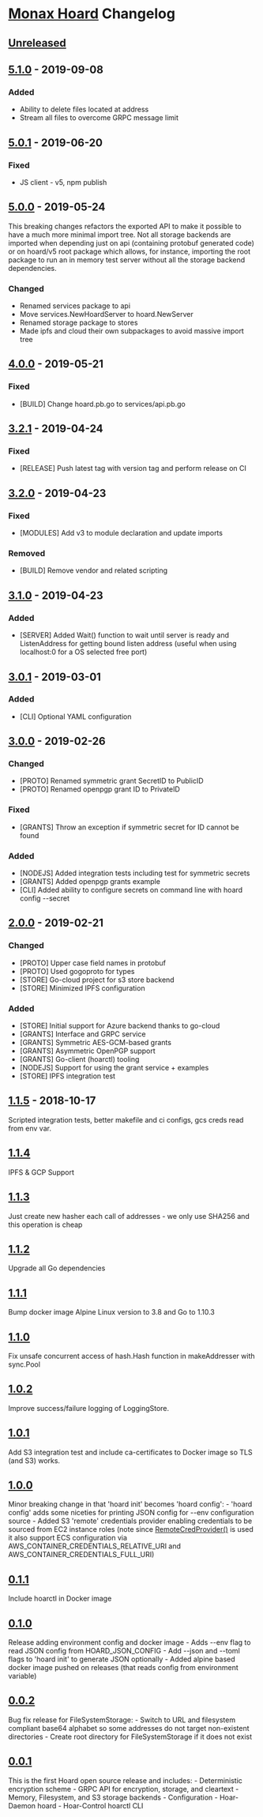 # [Monax Hoard](https://github.com/monax/hoard) Changelog
## [Unreleased]


## [5.1.0] - 2019-09-08
### Added
- Ability to delete files located at address
- Stream all files to overcome GRPC message limit


## [5.0.1] - 2019-06-20
### Fixed
- JS client - v5, npm publish


## [5.0.0] - 2019-05-24
This breaking changes refactors the exported API to make it possible to have a much more minimal import tree. Not all storage backends are imported when depending just on api (containing protobuf generated code) or on hoard/v5 root package which allows, for instance, importing the root package to run an in memory test server without all the storage backend dependencies.

### Changed
- Renamed services package to api
- Move services.NewHoardServer to hoard.NewServer
- Renamed storage package to stores
- Made ipfs and cloud their own subpackages to avoid massive import tree


## [4.0.0] - 2019-05-21
### Fixed
- [BUILD] Change hoard.pb.go to services/api.pb.go


## [3.2.1] - 2019-04-24
### Fixed
- [RELEASE] Push latest tag with version tag and perform release on CI


## [3.2.0] - 2019-04-23
### Fixed
- [MODULES] Add v3 to module declaration and update imports

### Removed
- [BUILD] Remove vendor and related scripting


## [3.1.0] - 2019-04-23
### Added
- [SERVER] Added Wait() function to wait until server is ready and ListenAddress for getting bound listen address (useful when using localhost:0 for a OS selected free port)


## [3.0.1] - 2019-03-01
### Added
- [CLI] Optional YAML configuration

## [3.0.0] - 2019-02-26
### Changed
- [PROTO] Renamed symmetric grant SecretID to PublicID
- [PROTO] Renamed openpgp grant ID to PrivateID

### Fixed
- [GRANTS] Throw an exception if symmetric secret for ID cannot be found

### Added
- [NODEJS] Added integration tests including test for symmetric secrets
- [GRANTS] Added openpgp grants example
- [CLI] Added ability to configure secrets on command line with hoard config <config> --secret

## [2.0.0] - 2019-02-21
### Changed
- [PROTO] Upper case field names in protobuf
- [PROTO] Used gogoproto for types
- [STORE] Go-cloud project for s3 store backend
- [STORE] Minimized IPFS configuration

### Added
- [STORE] Initial support for Azure backend thanks to go-cloud
- [GRANTS] Interface and GRPC service
- [GRANTS] Symmetric AES-GCM-based grants
- [GRANTS] Asymmetric OpenPGP support
- [GRANTS] Go-client (hoarctl) tooling
- [NODEJS] Support for using the grant service + examples
- [STORE] IPFS integration test

## [1.1.5] - 2018-10-17
Scripted integration tests, better makefile and ci configs, gcs creds read from env var.

## [1.1.4]
IPFS & GCP Support

## [1.1.3]
Just create new hasher each call of addresses - we only use SHA256 and this operation is cheap

## [1.1.2]
Upgrade all Go dependencies

## [1.1.1]
Bump docker image Alpine Linux version to 3.8 and Go to 1.10.3

## [1.1.0]
Fix unsafe concurrent access of hash.Hash function in makeAddresser with sync.Pool

## [1.0.2]
Improve success/failure logging of LoggingStore.

## [1.0.1]
Add S3 integration test and include ca-certificates to Docker image so TLS (and S3) works.

## [1.0.0]
Minor breaking change in that 'hoard init' becomes 'hoard config':
	- 'hoard config' adds some niceties for printing JSON config for --env configuration source
	- Added S3 'remote' credentials provider enabling credentials to be sourced from EC2 instance roles (note since [RemoteCredProvider()](https://github.com/aws/aws-sdk-go/blob/5a2026bfb28e86839f9fcc46523850319399006c/aws/defaults/defaults.go#L108) is used it also support ECS configuration via AWS_CONTAINER_CREDENTIALS_RELATIVE_URI and AWS_CONTAINER_CREDENTIALS_FULL_URI)

## [0.1.1]
Include hoarctl in Docker image

## [0.1.0]
Release adding environment config and docker image
	- Adds --env flag to read JSON config from HOARD_JSON_CONFIG
	- Add --json and --toml flags to 'hoard init' to generate JSON optionally
	- Added alpine based docker image pushed on releases (that reads config from environment variable)

## [0.0.2]
Bug fix release for FileSystemStorage:
	- Switch to URL and filesystem compliant base64 alphabet so some addresses do not target non-existent directories
	- Create root directory for FileSystemStorage if it does not exist

## [0.0.1]
This is the first Hoard open source release and includes:
	- Deterministic encryption scheme
	- GRPC API for encryption, storage, and cleartext
	- Memory, Filesystem, and S3 storage backends
	- Configuration
	- Hoar-Daemon hoard
	- Hoar-Control hoarctl CLI

[Unreleased]: https://github.com/monax/hoard/compare/v5.1.0...HEAD
[5.1.0]: https://github.com/monax/hoard/compare/v5.0.1...v5.1.0
[5.0.1]: https://github.com/monax/hoard/compare/v5.0.0...v5.0.1
[5.0.0]: https://github.com/monax/hoard/compare/v4.0.0...v5.0.0
[4.0.0]: https://github.com/monax/hoard/compare/v3.2.1...v4.0.0
[3.2.1]: https://github.com/monax/hoard/compare/v3.2.0...v3.2.1
[3.2.0]: https://github.com/monax/hoard/compare/v3.1.0...v3.2.0
[3.1.0]: https://github.com/monax/hoard/compare/v3.0.1...v3.1.0
[3.0.1]: https://github.com/monax/hoard/compare/v3.0.0...v3.0.1
[3.0.0]: https://github.com/monax/hoard/compare/v2.0.0...v3.0.0
[2.0.0]: https://github.com/monax/hoard/compare/v1.1.5...v2.0.0
[1.1.5]: https://github.com/monax/hoard/compare/v1.1.4...v1.1.5
[1.1.4]: https://github.com/monax/hoard/compare/v1.1.3...v1.1.4
[1.1.3]: https://github.com/monax/hoard/compare/v1.1.2...v1.1.3
[1.1.2]: https://github.com/monax/hoard/compare/v1.1.1...v1.1.2
[1.1.1]: https://github.com/monax/hoard/compare/v1.1.0...v1.1.1
[1.1.0]: https://github.com/monax/hoard/compare/v1.0.2...v1.1.0
[1.0.2]: https://github.com/monax/hoard/compare/v1.0.1...v1.0.2
[1.0.1]: https://github.com/monax/hoard/compare/v1.0.0...v1.0.1
[1.0.0]: https://github.com/monax/hoard/compare/v0.1.1...v1.0.0
[0.1.1]: https://github.com/monax/hoard/compare/v0.1.0...v0.1.1
[0.1.0]: https://github.com/monax/hoard/compare/v0.0.2...v0.1.0
[0.0.2]: https://github.com/monax/hoard/compare/v0.0.1...v0.0.2
[0.0.1]: https://github.com/monax/hoard/commits/v0.0.1
